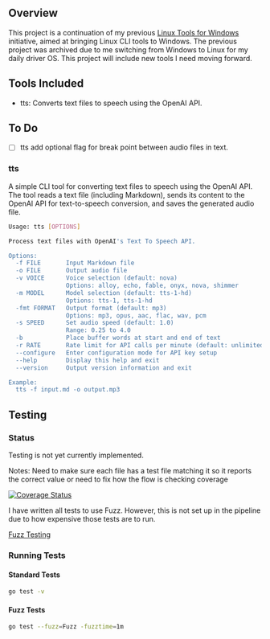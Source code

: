 ## Overview

This project is a continuation of my previous [Linux Tools for Windows](https://github.com/StevenDStanton/cli-tools-for-windows) initiative, aimed at bringing Linux CLI tools to Windows. The previous project was archived due to me switching from Windows to Linux for my daily driver OS. This project will include new tools I need moving forward.

## Tools Included

- tts: Converts text files to speech using the OpenAI API.

## To Do

- [ ] tts add optional flag for break point between audio files in text.

### tts

A simple CLI tool for converting text files to speech using the OpenAI API. The tool reads a text file (including Markdown), sends its content to the OpenAI API for text-to-speech conversion, and saves the generated audio file.

```bash
Usage: tts [OPTIONS]

Process text files with OpenAI's Text To Speech API.

Options:
  -f FILE       Input Markdown file
  -o FILE       Output audio file
  -v VOICE      Voice selection (default: nova)
                Options: alloy, echo, fable, onyx, nova, shimmer
  -m MODEL      Model selection (default: tts-1-hd)
                Options: tts-1, tts-1-hd
  -fmt FORMAT   Output format (default: mp3)
                Options: mp3, opus, aac, flac, wav, pcm
  -s SPEED      Set audio speed (default: 1.0)
                Range: 0.25 to 4.0
  -b            Place buffer words at start and end of text
  -r RATE       Rate limit for API calls per minute (default: unlimited)
  --configure   Enter configuration mode for API key setup
  --help        Display this help and exit
  --version     Output version information and exit

Example:
  tts -f input.md -o output.mp3
```

## Testing

### Status

Testing is not yet currently implemented.

Notes: Need to make sure each file has a test file matching it so it reports the correct value or need to fix how the flow is checking coverage

[![Coverage Status](https://coveralls.io/repos/github/StevenDStanton/cli-tools/badge.svg?branch=master)](https://coveralls.io/github/StevenDStanton/cli-tools?branch=master)

I have written all tests to use Fuzz. However, this is not set up in the pipeline due to how expensive those tests are to run.

[Fuzz Testing](https://go.dev/doc/security/fuzz/)

### Running Tests

#### Standard Tests

```bash
go test -v
```

#### Fuzz Tests

```bash
go test --fuzz=Fuzz -fuzztime=1m
```
